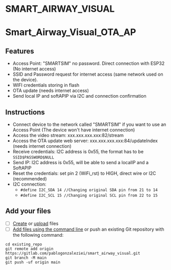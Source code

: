 # SMART_AIRWAY_VISUAL

# Smart_Airway_Visual_OTA_AP
## Features
- Access Point: "SMARTSIM" no password. Direct connection with ESP32 (No internet access)
- SSID and Password request for internet access (same network used on the device).
- WIFI credentials storing in flash
- OTA update (needs internet access)
- Send local IP and softAPIP via I2C and connection confirmation

## Instructions
- Connect device to the network called "SMARTSIM" if you want to use an Access Point (The device won't have internet connection)
- Access the video stream: xxx.xxx.xxx.xxx:82/stream
- Access the OTA update web server: xxx.xxx.xxx.xxx:84/updateIndex (needs internet connection)
- Receive credentials: I2C address is 0x55, the format has to be `SSID$PASSWORD$NULL` 
- Send IP: I2C address is 0x55, will be able to send a localIP and a SoftAPIP
- Reset the credentials: set pin 2 (WiFi_rst) to HIGH, direct wire or I2C (recommended)
- I2C connection:
    - `#define I2C_SDA 14 //Changing original SDA pin from 21 to 14`
    - `#define I2C_SCL 15 //Changing original SCL pin from 22 to 15`

## Add your files

- [ ] [Create](https://docs.gitlab.com/ee/user/project/repository/web_editor.html#create-a-file) or [upload](https://docs.gitlab.com/ee/user/project/repository/web_editor.html#upload-a-file) files
- [ ] [Add files using the command line](https://docs.gitlab.com/ee/gitlab-basics/add-file.html#add-a-file-using-the-command-line) or push an existing Git repository with the following command:

```
cd existing_repo
git remote add origin https://gitlab.com/pablogonzaleziei/smart_airway_visual.git
git branch -M main
git push -uf origin main
```
